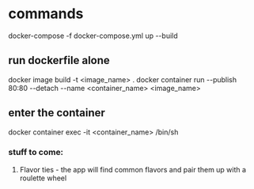 # commands
docker-compose -f docker-compose.yml up --build

## run dockerfile alone
docker image build -t <image_name> .
docker container run --publish 80:80 --detach --name <container_name> <image_name>

## enter the container
docker container exec -it <container_name> /bin/sh

### stuff to come:

1. Flavor ties - the app will find common flavors and pair them up with a roulette wheel

